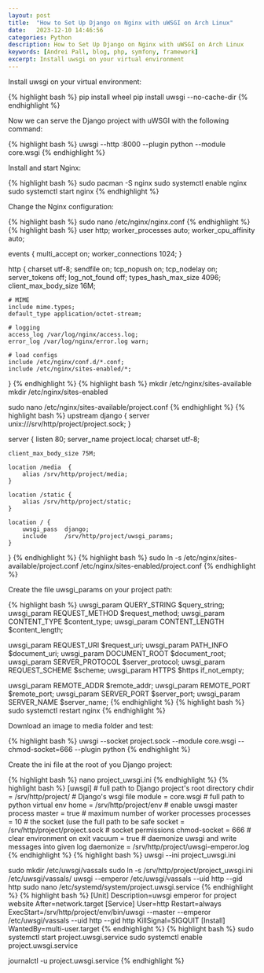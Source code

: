 ```yaml
---
layout: post
title:  "How to Set Up Django on Nginx with uWSGI on Arch Linux"
date:   2023-12-10 14:46:56
categories: Python
description: How to Set Up Django on Nginx with uWSGI on Arch Linux
keywords: [Andrei Pall, blog, php, symfony, framework]
excerpt: Install uwsgi on your virtual environment
---
```

<p>Install uwsgi on your virtual environment:</p>
{% highlight bash %}
pip install wheel
pip install uwsgi --no-cache-dir
{% endhighlight %}
<p>Now we can serve the Django project with uWSGI with the following command:</p>
{% highlight bash %}
uwsgi --http :8000 --plugin python --module core.wsgi
{% endhighlight %}
<p>Install and start Nginx:</p>
{% highlight bash %}
sudo pacman -S nginx
sudo systemctl enable nginx
sudo systemctl start nginx
{% endhighlight %}
<p>Change the Nginx configuration:</p>
{% highlight bash %}
sudo nano /etc/nginx/nginx.conf
{% endhighlight %}
{% highlight bash %}
user http;
worker_processes auto;
worker_cpu_affinity auto;

events {
    multi_accept on;
    worker_connections 1024;
}

http {
    charset utf-8;
    sendfile on;
    tcp_nopush on;
    tcp_nodelay on;
    server_tokens off;
    log_not_found off;
    types_hash_max_size 4096;
    client_max_body_size 16M;

    # MIME
    include mime.types;
    default_type application/octet-stream;

    # logging
    access_log /var/log/nginx/access.log;
    error_log /var/log/nginx/error.log warn;

    # load configs
    include /etc/nginx/conf.d/*.conf;
    include /etc/nginx/sites-enabled/*;
}
{% endhighlight %}
{% highlight bash %}
mkdir /etc/nginx/sites-available
mkdir /etc/nginx/sites-enabled

sudo nano /etc/nginx/sites-available/project.conf
{% endhighlight %}
{% highlight bash %}
upstream django {
    server unix:///srv/http/project/project.sock; 
}

server {
    listen      80;
    server_name project.local;
    charset     utf-8;

    client_max_body_size 75M; 

    location /media  {
        alias /srv/http/project/media; 
    }

    location /static {
        alias /srv/http/project/static;
    }

    location / {
        uwsgi_pass  django;
        include     /srv/http/project/uwsgi_params; 
    }
}
{% endhighlight %}
{% highlight bash %}
sudo ln -s /etc/nginx/sites-available/project.conf /etc/nginx/sites-enabled/project.conf
{% endhighlight %}
<p>Create the file uwsgi_params on your project path:</p>
{% highlight bash %}
uwsgi_param  QUERY_STRING       $query_string;
uwsgi_param  REQUEST_METHOD     $request_method;
uwsgi_param  CONTENT_TYPE       $content_type;
uwsgi_param  CONTENT_LENGTH     $content_length;

uwsgi_param  REQUEST_URI        $request_uri;
uwsgi_param  PATH_INFO          $document_uri;
uwsgi_param  DOCUMENT_ROOT      $document_root;
uwsgi_param  SERVER_PROTOCOL    $server_protocol;
uwsgi_param  REQUEST_SCHEME     $scheme;
uwsgi_param  HTTPS              $https if_not_empty;

uwsgi_param  REMOTE_ADDR        $remote_addr;
uwsgi_param  REMOTE_PORT        $remote_port;
uwsgi_param  SERVER_PORT        $server_port;
uwsgi_param  SERVER_NAME        $server_name;
{% endhighlight %}
{% highlight bash %}
sudo systemctl restart nginx
{% endhighlight %}
<p>Download an image to media folder and test:</p>
{% highlight bash %}
uwsgi --socket project.sock --module core.wsgi --chmod-socket=666 --plugin python
{% endhighlight %}
<p>Create the ini file at the root of you Django project:</p>
{% highlight bash %}
nano project_uwsgi.ini
{% endhighlight %}
{% highlight bash %}
[uwsgi]
# full path to Django project's root directory
chdir            = /srv/http/project/
# Django's wsgi file
module           = core.wsgi
# full path to python virtual env
home             = /srv/http/project/env
# enable uwsgi master process
master          = true
# maximum number of worker processes
processes       = 10
# the socket (use the full path to be safe
socket          = /srv/http/project/project.sock
# socket permissions
chmod-socket    = 666
# clear environment on exit
vacuum          = true
# daemonize uwsgi and write messages into given log
daemonize       = /srv/http/project/uwsgi-emperor.log
{% endhighlight %}
{% highlight bash %}
uwsgi --ini project_uwsgi.ini

sudo mkdir /etc/uwsgi/vassals
sudo ln -s /srv/http/project/project_uwsgi.ini /etc/uwsgi/vassals/
uwsgi --emperor /etc/uwsgi/vassals --uid http --gid http
sudo nano /etc/systemd/system/project.uwsgi.service
{% endhighlight %}
{% highlight bash %}
[Unit]
Description=uwsgi emperor for project website
After=network.target
[Service]
User=http
Restart=always
ExecStart=/srv/http/project/env/bin/uwsgi --master --emperor /etc/uwsgi/vassals --uid http --gid http
KillSignal=SIGQUIT
[Install]
WantedBy=multi-user.target
{% endhighlight %}
{% highlight bash %}
sudo systemctl start project.uwsgi.service
sudo systemctl enable project.uwsgi.service

journalctl -u project.uwsgi.service
{% endhighlight %}
